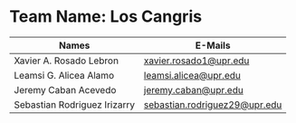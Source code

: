 # Team Name: Los Cangris
|           Names              |             E-Mails           |
|------------------------------|-------------------------------|
| Xavier A. Rosado Lebron      | xavier.rosado1@upr.edu        |
| Leamsi G. Alicea Alamo       | leamsi.alicea@upr.edu         |
| Jeremy Caban Acevedo         | jeremy.caban@upr.edu          |
| Sebastian Rodriguez Irizarry |sebastian.rodriguez29@upr.edu |            
              
